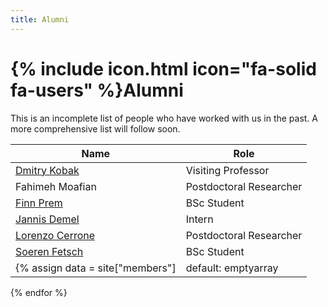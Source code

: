 ```yaml
---
title: Alumni
---
```


# {% include icon.html icon="fa-solid fa-users" %}Alumni

This is an incomplete list of people who have worked with us in the past. A more comprehensive list will follow soon.

Name | Role
---- | ----
[Dmitry Kobak](/members/dmitry-kobak.html) | Visiting Professor
Fahimeh Moafian | Postdoctoral Researcher
[Finn Prem](/members/finn-prem.html) | BSc Student
[Jannis Demel](/members/jannis-demel.html)| Intern
[Lorenzo Cerrone](/members/lorenzo-cerrone.html) | Postdoctoral Researcher
[Soeren Fetsch](/members/soeren-fetsch.html) | BSc Student
{% assign data = site["members"] | default: emptyarray | data_filter: "status: alumni" %}{% for member in data %}{% assign role = site.data.types[member.role].description %} [{{member.name}}]({{member.url}}) | {{role}}
{% endfor %}

